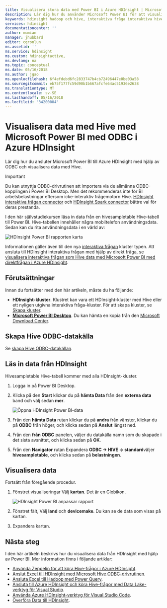 ```yaml
---
title: Visualisera stora data med Power BI i Azure HDInsight | Microsoft Docs
description: Lär dig hur du använder Microsoft Power BI för att visualisera Hive-data som bearbetas av Azure HDInsight.
keywords: hdinsight hadoop och hive, interaktiva fråga interaktiva hive, LLAP, odbc
services: hdinsight
documentationcenter: ''
author: mumian
manager: jhubbard
editor: cgronlun
ms.assetid: ''
ms.service: hdinsight
ms.custom: hdinsightactive,
ms.devlang: na
ms.topic: conceptual
ms.date: 05/16/2018
ms.author: jgao
ms.openlocfilehash: 6f4efdebd6fc2833747b4cb72496447e0be03a58
ms.sourcegitcommit: eb75f177fc59d90b1b667afcfe64ac51936e2638
ms.translationtype: MT
ms.contentlocale: sv-SE
ms.lasthandoff: 05/16/2018
ms.locfileid: "34200004"
---
```

# <a name="visualize-hive-data-with-microsoft-power-bi-using-odbc-in-azure-hdinsight"></a>Visualisera data med Hive med Microsoft Power BI med ODBC i Azure HDInsight

Lär dig hur du ansluter Microsoft Power BI till Azure HDInsight med hjälp av ODBC och visualisera data med Hive. 

>[!IMPORTANT]
> Du kan utnyttja ODBC-drivrutinen att importera via de allmänna ODBC-kopplingen i Power BI Desktop. Men det rekommenderas inte för BI arbetsbelastningar eftersom icke-interaktiv frågemotorn Hive. [HDInsight interaktiva frågan connector](../interactive-query/apache-hadoop-connect-hive-power-bi-directquery.md) och [HDInsight Spark connector](https://docs.microsoft.com/power-bi/spark-on-hdinsight-with-direct-connect) bättre val för deras prestanda.

I den här självstudiekursen läsa in data från en hivesampletable Hive-tabell till Power BI. Hive-tabellen innehåller några mobiltelefon användningsdata. Sedan kan du rita användningsdata i en värld av:

![HDInsight Power BI rapporten karta](./media/apache-hadoop-connect-hive-power-bi/hdinsight-power-bi-visualization.png)

Informationen gäller även till den nya [interaktiva frågan](../interactive-query/apache-interactive-query-get-started.md) kluster typen. Att ansluta till HDInsight interaktiva frågan med hjälp av direkt fråga, se [visualisera interaktiva frågan som Hive data med Microsoft Power BI med direktfrågan i Azure HDInsight](../interactive-query/apache-hadoop-connect-hive-power-bi-directquery.md).



## <a name="prerequisites"></a>Förutsättningar
Innan du fortsätter med den här artikeln, måste du ha följande:

* **HDInsight-kluster**. Klustret kan vara ett HDInsight-kluster med Hive eller ett nyligen utgivna interaktiva fråga-kluster. För att skapa kluster, se [Skapa kluster](apache-hadoop-linux-tutorial-get-started.md#create-cluster).
* **[Microsoft Power BI Desktop](https://powerbi.microsoft.com/desktop/)**. Du kan hämta en kopia från den [Microsoft Download Center](https://www.microsoft.com/download/details.aspx?id=45331).

## <a name="create-hive-odbc-data-source"></a>Skapa Hive ODBC-datakälla

Se [skapa Hive ODBC-datakällan](apache-hadoop-connect-excel-hive-odbc-driver.md#create-hive-odbc-data-source).

## <a name="load-data-from-hdinsight"></a>Läs in data från HDInsight

Hivesampletable Hive-tabell kommer med alla HDInsight-kluster.

1. Logga in på Power BI Desktop.
2. Klicka på den **Start** klickar du på **hämta Data** från den **externa data** band och välj sedan **mer**.

    ![Öppna HDInsight Power BI-data](./media/apache-hadoop-connect-hive-power-bi/hdinsight-power-bi-open-odbc.png)
3. Från den **hämta Data** rutan klickar du på **andra** från vänster, klickar du på **ODBC** från höger, och klicka sedan på **Anslut** längst ned.
4. Från den **från ODBC** panelen, väljer du datakälla namn som du skapade i det sista avsnittet, och klicka sedan på **OK**.
5. Från den **Navigator** rutan Expandera **ODBC -> HIVE -> standard**väljer **hivesampletable**, och klicka sedan på **belastningen**.

## <a name="visualize-data"></a>Visualisera data

Fortsätt från föregående procedur.

1. Fönstret visualiseringar Välj **kartan**.  Det är en Globikon.

    ![HDInsight Power BI anpassar rapport](./media/apache-hadoop-connect-hive-power-bi/hdinsight-power-bi-customize.png)
2. Fönstret fält, Välj **land** och **devicemake**. Du kan se de data som visas på kartan.
3. Expandera kartan.

## <a name="next-steps"></a>Nästa steg
I den här artikeln beskrivs hur du visualisera data från HDInsight med hjälp av Power BI.  Mer information finns i följande artiklar:

* [Använda Zeppelin för att köra Hive-frågor i Azure HDInsight](./../hdinsight-connect-hive-zeppelin.md).
* [Anslut Excel till HDInsight med Microsoft Hive ODBC-drivrutinen](./apache-hadoop-connect-excel-hive-odbc-driver.md).
* [Ansluta Excel till Hadoop med Power Query](apache-hadoop-connect-excel-power-query.md).
* [Ansluta till Azure HDInsight och köra Hive-frågor med Data Lake-verktyg för Visual Studio](apache-hadoop-visual-studio-tools-get-started.md).
* [Använda Azure HDInsight-verktyg för Visual Studio Code](../hdinsight-for-vscode.md).
* [Överföra Data till HDInsight](./../hdinsight-upload-data.md).
